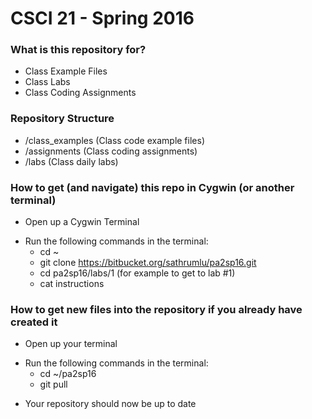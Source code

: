 # CSCI 21 - Spring 2016 #

### What is this repository for? ###

* Class Example Files
* Class Labs
* Class Coding Assignments

### Repository Structure ###

* /class_examples (Class code example files)
* /assignments (Class coding assignments)
* /labs (Class daily labs)

### How to get (and navigate) this repo in Cygwin (or another terminal) ###

* Open up a Cygwin Terminal
+ Run the following commands in the terminal: 
    * cd ~
    * git clone https://bitbucket.org/sathrumlu/pa2sp16.git
    * cd pa2sp16/labs/1 (for example to get to lab #1)
    * cat instructions

### How to get new files into the repository if you already have created it ###

* Open up your terminal
+ Run the following commands in the terminal:
    * cd ~/pa2sp16
    * git pull
- Your repository should now be up to date